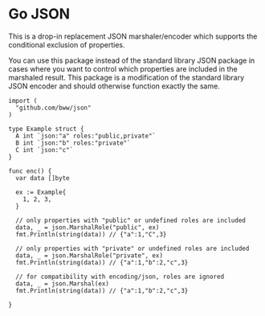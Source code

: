 # Go JSON

This is a drop-in replacement JSON marshaler/encoder which supports the conditional exclusion of properties.

You can use this package instead of the standard library JSON package in cases where you want to control which properties are included in the marshaled result. This package is a modification of the standard library JSON encoder and should otherwise function exactly the same.

    import (
      "github.com/bww/json"
    )
    
    type Example struct {
      A int `json:"a" roles:"public,private"`
      B int `json:"b" roles:"private"`
      C int `json:"c"`
    }
    
    func enc() {
      var data []byte
      
      ex := Example{
        1, 2, 3,
      }
      
      // only properties with "public" or undefined roles are included
      data, _ = json.MarshalRole("public", ex)
      fmt.Println(string(data)) // {"a":1,"C",3}
      
      // only properties with "private" or undefined roles are included
      data, _ = json.MarshalRole("private", ex)
      fmt.Println(string(data)) // {"a":1,"b":2,"c",3}
      
      // for compatibility with encoding/json, roles are ignored
      data, _ = json.Marshal(ex)
      fmt.Println(string(data)) // {"a":1,"b":2,"c",3}
      
    }
